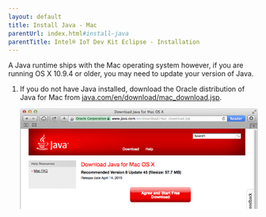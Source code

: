 ```yaml
---
layout: default
title: Install Java - Mac
parentUrl: index.html#install-java
parentTitle: Intel® IoT Dev Kit Eclipse - Installation
---
```


<div class="callout warning" markdown="1">
A Java runtime ships with the Mac operating system however, if you are running OS X 10.9.4 or older, you may need to update your version of Java.
</div>

1. If you do not have Java installed, download the Oracle distribution of Java for Mac from [java.com/en/download/mac_download.jsp](https://www.java.com/en/download/mac_download.jsp).

    ![Oracle Java download page for Mac](images/java-download_page_mac.png)
